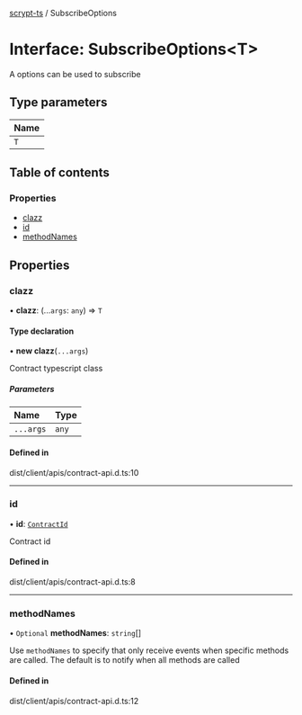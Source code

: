 [scrypt-ts](../README.md) / SubscribeOptions

# Interface: SubscribeOptions<T\>

A options can be used to subscribe

## Type parameters

| Name |
| :------ |
| `T` |

## Table of contents

### Properties

- [clazz](SubscribeOptions.md#clazz)
- [id](SubscribeOptions.md#id)
- [methodNames](SubscribeOptions.md#methodnames)

## Properties

### clazz

• **clazz**: (...`args`: `any`) => `T`

#### Type declaration

• **new clazz**(`...args`)

Contract typescript class

##### Parameters

| Name | Type |
| :------ | :------ |
| `...args` | `any` |

#### Defined in

dist/client/apis/contract-api.d.ts:10

___

### id

• **id**: [`ContractId`](../README.md#contractid)

Contract id

#### Defined in

dist/client/apis/contract-api.d.ts:8

___

### methodNames

• `Optional` **methodNames**: `string`[]

Use `methodNames` to specify that only receive events when specific methods are called. The default is to notify when all methods are called

#### Defined in

dist/client/apis/contract-api.d.ts:12
